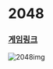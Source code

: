 # 2048 



### [게임링크](https://dkpark10.github.io/2048/)



![2048img](C:\Users\DokyunKing\Desktop\2048img.PNG)

